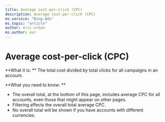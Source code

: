 ```yaml
---
title: Average cost-per-click (CPC)
description: Average cost-per-click (CPC)
ms.service: "Bing-Ads"
ms.topic: "article"
author: eric-urban
ms.author: eur
---
```


# Average cost-per-click (CPC)

**What it is: **    The total cost divided by total clicks for all campaigns in an account.

**What you need to know: **

- The overall total, at the bottom of this page, includes average CPC for all accounts, even those that might appear on other pages.
- Filtering affects the overall total average CPC.
- No overall total will be shown if you have accounts with different currencies.



